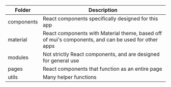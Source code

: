 |Folder|Description|
|---|---|
|components|React components specifically designed for this app|
|material|React components with Material theme, based off of mui's components, and can be used for other apps|
|modules|Not strictly React components, and are designed for general use|
|pages|React components that function as an entire page|
|utils|Many helper functions|
